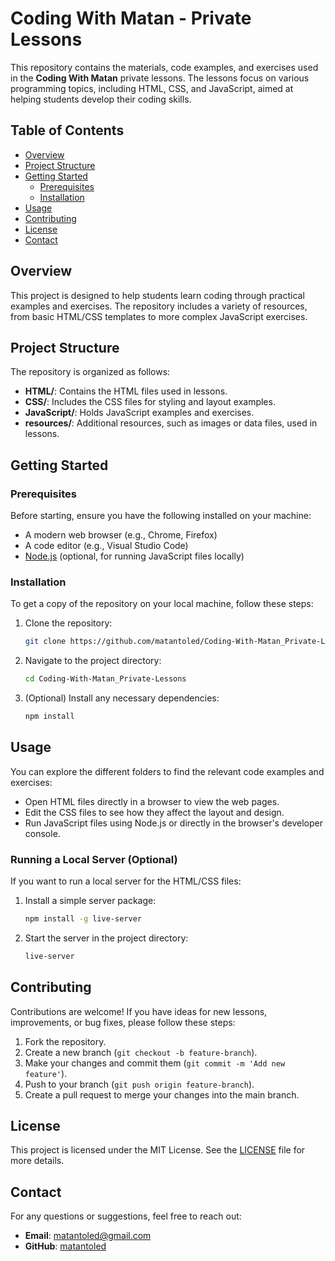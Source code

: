 # Coding With Matan - Private Lessons

This repository contains the materials, code examples, and exercises used in the **Coding With Matan** private lessons. The lessons focus on various programming topics, including HTML, CSS, and JavaScript, aimed at helping students develop their coding skills.

## Table of Contents

- [Overview](#overview)
- [Project Structure](#project-structure)
- [Getting Started](#getting-started)
  - [Prerequisites](#prerequisites)
  - [Installation](#installation)
- [Usage](#usage)
- [Contributing](#contributing)
- [License](#license)
- [Contact](#contact)

## Overview

This project is designed to help students learn coding through practical examples and exercises. The repository includes a variety of resources, from basic HTML/CSS templates to more complex JavaScript exercises.

## Project Structure

The repository is organized as follows:

- **HTML/**: Contains the HTML files used in lessons.
- **CSS/**: Includes the CSS files for styling and layout examples.
- **JavaScript/**: Holds JavaScript examples and exercises.
- **resources/**: Additional resources, such as images or data files, used in lessons.

## Getting Started

### Prerequisites

Before starting, ensure you have the following installed on your machine:

- A modern web browser (e.g., Chrome, Firefox)
- A code editor (e.g., Visual Studio Code)
- [Node.js](https://nodejs.org/) (optional, for running JavaScript files locally)

### Installation

To get a copy of the repository on your local machine, follow these steps:

1. Clone the repository:

    ```bash
    git clone https://github.com/matantoled/Coding-With-Matan_Private-Lessons.git
    ```

2. Navigate to the project directory:

    ```bash
    cd Coding-With-Matan_Private-Lessons
    ```

3. (Optional) Install any necessary dependencies:

    ```bash
    npm install
    ```

## Usage

You can explore the different folders to find the relevant code examples and exercises:

- Open HTML files directly in a browser to view the web pages.
- Edit the CSS files to see how they affect the layout and design.
- Run JavaScript files using Node.js or directly in the browser's developer console.

### Running a Local Server (Optional)

If you want to run a local server for the HTML/CSS files:

1. Install a simple server package:

    ```bash
    npm install -g live-server
    ```

2. Start the server in the project directory:

    ```bash
    live-server
    ```

## Contributing

Contributions are welcome! If you have ideas for new lessons, improvements, or bug fixes, please follow these steps:

1. Fork the repository.
2. Create a new branch (`git checkout -b feature-branch`).
3. Make your changes and commit them (`git commit -m 'Add new feature'`).
4. Push to your branch (`git push origin feature-branch`).
5. Create a pull request to merge your changes into the main branch.

## License

This project is licensed under the MIT License. See the [LICENSE](LICENSE) file for more details.

## Contact

For any questions or suggestions, feel free to reach out:

- **Email**: [matantoled@gmail.com](mailto:matantoled@gmail.com)
- **GitHub**: [matantoled](https://github.com/matantoled)
